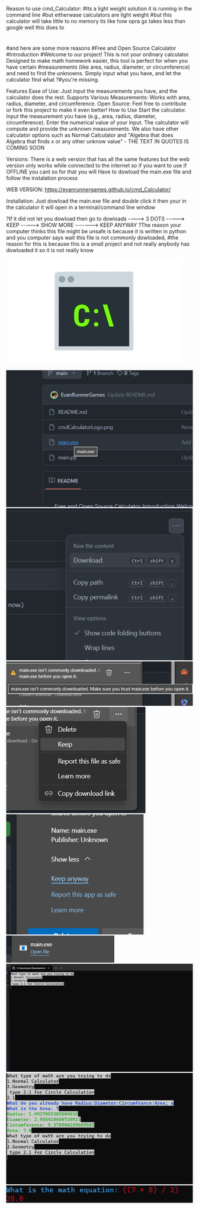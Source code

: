 Reason to use cmd_Calculator:
#Its a light weight solution it is running in the command line
#but eitherwase calculators are light weight
#but this calculator will take little to no memory its like how opra gx takes less than google well this does to
#
#and here are some more reasons
#Free and Open Source Calculator
#Introduction
#Welcome to our project! This is not your ordinary calculator. Designed to make math homework easier, this tool is perfect for when you have certain #measurements (like area, radius, diameter, or circumference) and need to find the unknowns. Simply input what you have, and let the calculator find what ?#you're missing.

Features
Ease of Use: Just input the measurements you have, and the calculator does the rest.
Supports Various Measurements: Works with area, radius, diameter, and circumference.
Open Source: Feel free to contribute or fork this project to make it even better!
How to Use
Start the calculator.
Input the measurement you have (e.g., area, radius, diameter, circumference).
Enter the numerical value of your input.
The calculator will compute and provide the unknown measurements.
We also have other calculator options such as Normal Calculator and "Algebra that does Algebra that finds x or any other unknow value" - THE TEXT IN QUOTES IS COMING SOON

Versions:
There is a web version that has all the same features but the web version only works while connected to the internet so if you want to use if OFFLINE you cant so for that you will Have to dowload the main.exe file and follow the instalation process

WEB VERSION:
https://evanrunnergames.github.io/cmd_Calculator/

Installation:
Just dowload the main.exe file and double click it then your in the calculator it will open in a terminal/command line window

?If it did not let you dowload then go to dowloads ----> 3 DOTS -----> KEEP -----> SHOW MORE -------> KEEP ANYWAY
?The reason your computer thinks this file might be unsafe is because it is written in python and you computer says wait this file is not commonly dowloaded, #the reason for this is because this is a small project and not really anybody has dowloaded it so it is not really know

![Alt text](cmdCalculatorLogo.png)

![Alt text](HowToInstall/1.png)
![Alt text](HowToInstall/2.png)
![Alt text](HowToInstall/3.png)
![Alt text](HowToInstall/4.png)
![Alt text](HowToInstall/5.png)
![Alt text](HowToInstall/6.png)
![Alt text](HowToInstall/7.png)
![Alt text](HowToInstall/8.png)
![Alt text](HowToInstall/9.png)
